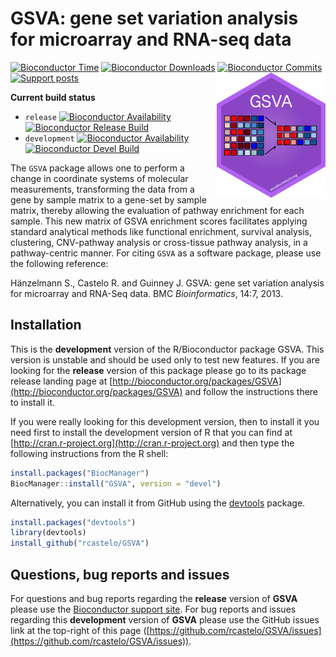 # GSVA: gene set variation analysis for microarray and RNA-seq data

[![Bioconductor Time](http://bioconductor.org/shields/years-in-bioc/GSVA.svg)](http://bioconductor.org/packages/release/bioc/html/GSVA.html "How long has been GSVA in a release of Bioconductor")
[![Bioconductor Downloads](http://bioconductor.org/shields/downloads/GSVA.svg)](http://bioconductor.org/packages/stats/bioc/GSVA/ "Percentile (top 5/20/50% or 'available') of downloads over the last 6 full months")
[![Bioconductor Commits](http://bioconductor.org/shields/commits/bioc/GSVA.svg)](http://bioconductor.org/packages/devel/bioc/html/GSVA.html#svn_source "Average SVN commits (to the devel branch) per month over the last 6 months")
[![Support posts](http://bioconductor.org/shields/posts/GSVA.svg)](https://support.bioconductor.org/t/GSVA/ "Bioconductor support site activity on GSVA, last 6 months: tagged questions/avg. answers per question/avg. comments per question/accepted answers, or 0 if no tagged posts.")
<img align="right" src="https://raw.githubusercontent.com/Bioconductor/BiocStickers/master/GSVA/GSVA.png" height="200"/>

**Current build status**
- `release` [![Bioconductor Availability](http://bioconductor.org/shields/availability/release/GSVA.svg)](http://bioconductor.org/packages/release/bioc/html/GSVA.html#archives "Whether GSVA release is available on all platforms") 
[![Bioconductor Release Build](http://bioconductor.org/shields/build/release/bioc/GSVA.svg)](http://bioconductor.org/checkResults/release/bioc-LATEST/GSVA/ "Bioconductor release build")
- `development` [![Bioconductor Availability](http://bioconductor.org/shields/availability/devel/GSVA.svg)](http://bioconductor.org/packages/devel/bioc/html/GSVA.html#archives "Whether GSVA devel is available on all platforms") 
[![Bioconductor Devel Build](http://bioconductor.org/shields/build/devel/bioc/GSVA.svg)](http://bioconductor.org/checkResults/devel/bioc-LATEST/GSVA/ "Bioconductor devel build")

The `GSVA` package allows one to perform a change in coordinate systems of molecular measurements, transforming the data from a gene by sample matrix to a gene-set by sample matrix, thereby allowing the evaluation of pathway enrichment for each sample. This new matrix of GSVA enrichment scores facilitates applying standard analytical methods like functional enrichment, survival analysis, clustering, CNV-pathway analysis or cross-tissue pathway analysis, in a pathway-centric manner. For citing `GSVA` as a software package, please use the following reference:

  H&auml;nzelmann S., Castelo R. and Guinney J. GSVA: gene set variation analysis for microarray and RNA-Seq data. BMC _Bioinformatics_, 14:7, 2013.

## Installation

This is the __development__ version of the R/Bioconductor package GSVA. This version is unstable and should be used only to test new features. If you are looking for the __release__ version of this package please go to its package release landing page at [http://bioconductor.org/packages/GSVA](http://bioconductor.org/packages/GSVA) and follow the instructions there to install it.

If you were really looking for this development version, then to install it you
need first to install the development version of R that you can find at [http://cran.r-project.org](http://cran.r-project.org) and then type the following instructions from the R shell:

```r
install.packages("BiocManager")
BiocManager::install("GSVA", version = "devel")
```

Alternatively, you can install it from GitHub using the [devtools](https://github.com/hadley/devtools "devtools") package.

```r
install.packages("devtools")
library(devtools)
install_github("rcastelo/GSVA")
```

## Questions, bug reports and issues

For questions and bug reports regarding the __release__ version of **GSVA**
please use the [Bioconductor support site](http://support.bioconductor.org "Bioconductor support site").
For bug reports and issues regarding this __development__ version of **GSVA**
please use the GitHub issues link at the top-right of this page
([https://github.com/rcastelo/GSVA/issues](https://github.com/rcastelo/GSVA/issues)).

